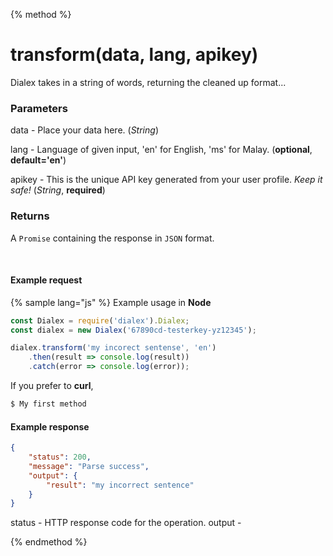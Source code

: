 {% method %}
# transform(data, lang, apikey)

Dialex takes in a string of words, returning the cleaned up format...
<br>
### Parameters
data - Place your data here. 
(*String*)

lang - Language of given input, 'en' for English, 'ms' for Malay.
(**optional**, **default='en'**)

apikey - This is the unique API key generated from your user profile. *Keep it safe!*
(*String*, **required**)

### Returns
A ```Promise``` containing the response in ```JSON``` format.

<br>

#### Example request
{% sample lang="js" %}
Example usage in **Node**

```js
const Dialex = require('dialex').Dialex;
const dialex = new Dialex('67890cd-testerkey-yz12345');

dialex.transform('my incorect sentense', 'en')
    .then(result => console.log(result))
    .catch(error => console.log(error));
```

If you prefer to **curl**,

```bash
$ My first method
```


#### Example response
``` json
{
    "status": 200,
    "message": "Parse success",
    "output": {
        "result": "my incorrect sentence"
    }
}
```

status - HTTP response code for the operation.
output - 

{% endmethod %}

